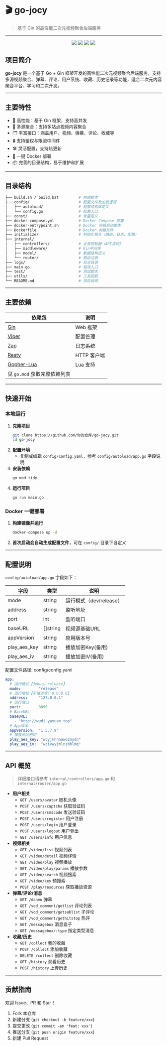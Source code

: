 # 🎬 go-jocy

> 基于 Gin 的高性能二次元视频聚合后端服务

---

<p align="center">
  <img src="https://img.shields.io/badge/Go-1.23%2B-blue" />
  <img src="https://img.shields.io/badge/Gin-1.10.0-brightgreen" />
  <img src="https://img.shields.io/badge/License-MIT-yellow" />
  <img src="https://img.shields.io/badge/Docker-Support-blue" />
</p>

## 项目简介

**go-jocy** 是一个基于 Go + Gin 框架开发的高性能二次元视频聚合后端服务，支持多源视频聚合、弹幕、评论、用户系统、收藏、历史记录等功能，适合二次元内容聚合平台、学习和二次开发。

---

## 主要特性

- 🚀 高性能：基于 Gin 框架，支持高并发
- 🧩 多源聚合：支持多站点视频内容聚合
- 🗂️ 丰富接口：涵盖用户、视频、弹幕、评论、收藏等
- 🔒 支持鉴权与限流中间件
- 🛠️ 灵活配置，支持热更新
- 🐳 一键 Docker 部署
- 📦 完善的目录结构，易于维护和扩展

---

## 目录结构

```bash
├── build.sh / build.bat         # 构建脚本
├── config/                      # 配置文件及加载逻辑
│   ├── autoload/                # 配置结构体定义
│   └── config.go                # 配置入口
├── const/                       # 常量定义
├── docker-compose.yml           # Docker Compose 部署
├── docker-entrypoint.sh         # Docker 容器启动脚本
├── Dockerfile                   # Docker 构建文件
├── initialize/                  # 初始化相关（路由、日志、配置）
├── internal/
│   ├── controllers/             # 业务控制器（API实现）
│   ├── middleware/              # Gin中间件
│   ├── model/                   # 数据结构定义
│   └── router/                  # 路由注册
├── logs/                        # 日志目录
├── main.go                      # 程序入口
├── test/                        # 测试脚本
├── utils/                       # 工具函数
└── README.md                    # 项目说明
```

---

## 主要依赖

| 依赖包                                              | 说明       |
|--------------------------------------------------|----------|
| [Gin](https://github.com/gin-gonic/gin)          | Web 框架   |
| [Viper](https://github.com/spf13/viper)          | 配置管理     |
| [Zap](https://github.com/uber-go/zap)            | 日志系统     |
| [Resty](https://github.com/go-resty/resty)       | HTTP 客户端 |
| [Gopher-Lua](https://github.com/yuin/gopher-lua) | Lua 支持   |
| 见 `go.mod` 获取完整依赖列表                              |

---

## 快速开始

### 本地运行

1. **克隆项目**
   ```bash
   git clone https://github.com/你的仓库/go-jocy.git
   cd go-jocy
   ```
2. **配置环境**
   - 复制或编辑 `config/config.yaml`，参考 `config/autoload/app.go` 字段说明
3. **安装依赖**
   ```bash
   go mod tidy
   ```
4. **运行项目**
   ```bash
   go run main.go
   ```

### Docker 一键部署

1. **构建镜像并运行**
   ```bash
   docker-compose up -d
   ```
2. **首次启动会自动生成配置文件**，可在 `config/` 目录下自定义

---

## 配置说明

`config/autoload/app.go` 字段如下：

| 字段           | 类型       | 说明                |
|--------------|----------|-------------------|
| mode         | string   | 运行模式（dev/release） |
| address      | string   | 监听地址              |
| port         | int      | 监听端口              |
| baseURL      | []string | 视频源基础URL          |
| appVersion   | string   | 应用版本号             |
| play_aes_key | string   | 播放加密Key(备用)       |
| play_aes_iv  | string   | 播放加密IV(备用)        |

配置文件路径: config/config.yaml

```yaml
app:
  # 运行模式【debug、release】
  mode:        "release"
  # 运行地址【不懂请写: 0.0.0.0】
  address:     "127.0.0.1"
  # 运行端口
  port:        8090
  # BaseURL
  baseURL:
    - "http://wudi.yaxuan.top"
  # App版本
  appVersion:  "1.5.7.9"
  # 播放地址密钥
  play_aes_key: "wcyjmnnnawozmydn"
  play_aes_iv:  "wcivwyjmlnzbhlmq"
```

---

## API 概览

> 详细接口请参考 `internal/controllers/app.go` 和 `internal/router/app.go`

- **用户相关**
  - `GET /users/avatar` 随机头像
  - `POST /users/captcha` 获取验证码
  - `POST /users/smscode` 发送验证码
  - `POST /users/register` 用户注册
  - `POST /users/login` 用户登录
  - `POST /users/logout` 用户登出
  - `GET /users/info` 用户信息
- **视频相关**
  - `GET /video/list` 视频列表
  - `GET /video/detail` 视频详情
  - `GET /video/play` 视频播放
  - `GET /video/play/params` 播放参数
  - `GET /video/search` 视频搜索
  - `GET /video/key` 预搜索
  - `POST /play/resources` 获取播放资源
- **弹幕/评论/消息**
  - `GET /danmu` 弹幕
  - `GET /vod_comment/getlist` 评论列表
  - `GET /vod_comment/getsublist` 子评论
  - `GET /vod_comment/gethitstop` 热评
  - `GET /messagebox` 消息盒子
  - `GET /messagebox/:type` 指定类型消息
- **收藏/历史**
  - `GET /collect` 我的收藏
  - `POST /collect` 添加收藏
  - `DELETE /collect` 删除收藏
  - `GET /history` 观看历史
  - `POST /history` 上传历史

---

## 贡献指南

欢迎 Issue、PR 和 Star！

1. Fork 本仓库
2. 新建分支 (`git checkout -b feature/xxx`)
3. 提交更改 (`git commit -am 'feat: xxx'`)
4. 推送分支 (`git push origin feature/xxx`)
5. 新建 Pull Request
